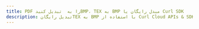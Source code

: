 ---title: PDF را به  تبدیل کنیدBMP، TEX به BMP مبدل رایگان یا Curl SDKdescription: تبدیل رایگانTEX به BMP با استفاده از Curl Cloud APIs & SDK همچنین اسناد PDF را در Cloud ایجاد، ویرایش و رندر کنید.---